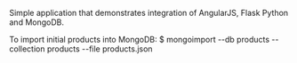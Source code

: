 Simple application that demonstrates integration of AngularJS, Flask Python and MongoDB.

To import initial products into MongoDB:
$ mongoimport --db products --collection products --file products.json